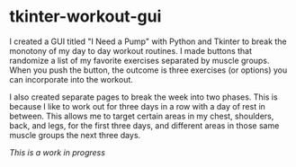 # tkinter-workout-gui
I created a GUI titled "I Need a Pump" with Python and Tkinter to break the monotony of my day to day workout routines. I made buttons that randomize a list of my favorite exercises separated by muscle groups. When you push the button, the outcome is three exercises (or options) you can incorporate into the workout. 

I also created separate pages to break the week into two phases. This is because I like to work out for three days in a row with a day of rest in between. This allows me to target certain areas in my chest, shoulders, back, and legs, for the first three days, and different areas in those same muscle groups the next three days.

*This is a work in progress*

